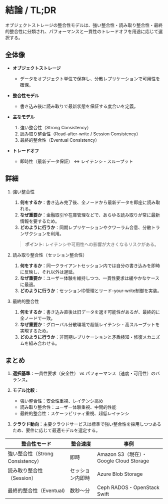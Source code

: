 # 結論 / TL;DR

オブジェクトストレージの整合性モデルは、強い整合性・読み取り整合性・最終的整合性に分類され、パフォーマンスと一貫性のトレードオフを用途に応じて選択する。

## 全体像

* **オブジェクトストレージ**

  * データをオブジェクト単位で保存し、分散レプリケーションで可用性を確保。
* **整合性モデル**

  * 書き込み後に読み取りで最新状態を保証する度合いを定義。
* **主なモデル**

  1. 強い整合性（Strong Consistency）
  2. 読み取り整合性（Read-after-write / Session Consistency）
  3. 最終的整合性（Eventual Consistency）
* **トレードオフ**

  * 即時性（最新データ保証） ↔ レイテンシ・スループット

## 詳細

1. 強い整合性

   1. **何をするか**：書き込み完了後、全ノードから最新データを即座に読み取れる。
   2. **なぜ重要か**：金融取引や在庫管理などで、あらゆる読み取りが常に最新情報を要するため。
   3. **どのように行うか**：同期レプリケーションやクワーラム合意、分散トランザクションを利用。

   > **ポイント**: レイテンシや可用性への影響が大きくなるリスクがある。

2. 読み取り整合性（セッション整合性）

   1. **何をするか**：同一クライアントセッション内では自分の書き込みを即時に反映し、それ以外は遅延。
   2. **なぜ重要か**：ユーザー体験を維持しつつ、一貫性要求は緩やかなケースに最適。
   3. **どのように行うか**：セッションID管理とリード-your-write制御を実装。

3. 最終的整合性

   1. **何をするか**：書き込み直後は旧データを返す可能性があるが、最終的に全ノードで一致。
   2. **なぜ重要か**：グローバル分散環境で超低レイテンシ・高スループットを実現するため。
   3. **どのように行うか**：非同期レプリケーションと矛盾検知・修復メカニズムを組み合わせる。

## まとめ

1. **選択基準**：一貫性要求（安全性） vs パフォーマンス（速度・可用性）のバランス。
2. **モデル比較**：

   * 強い整合性：安全性重視、レイテンシ高め
   * 読み取り整合性：ユーザー体験重視、中間的性能
   * 最終的整合性：スケーラビリティ重視、超低レイテンシ
3. **クラウド動向**：主要クラウドサービスは標準で強い整合性を採用しつつあるため、要件に応じて最適モデルを選定する。

| 整合性モード                    | 整合速度     | 事例                                 |
| ------------------------- | -------- | ---------------------------------- |
| 強い整合性（Strong Consistency） | 即時       | Amazon S3（現在）・Google Cloud Storage |
| 読み取り整合性（Session）          | セッション内即時 | Azure Blob Storage                 |
| 最終的整合性（Eventual)          | 数秒～分     | Ceph RADOS・OpenStack Swift         |
